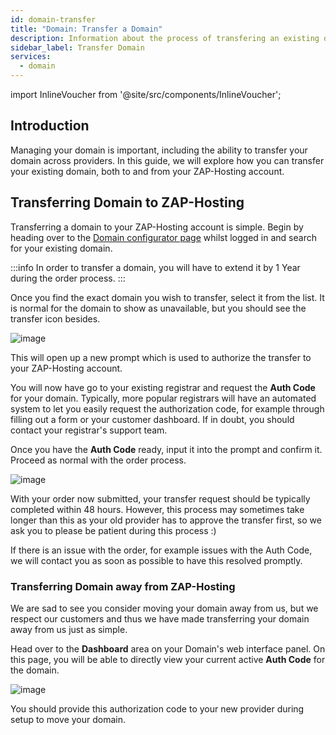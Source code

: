 ```yaml
---
id: domain-transfer
title: "Domain: Transfer a Domain"
description: Information about the process of transfering an existing domain at ZAP-Hosting - ZAP-Hosting.com documentation
sidebar_label: Transfer Domain
services:
  - domain
---
```


import InlineVoucher from '@site/src/components/InlineVoucher';

## Introduction

Managing your domain is important, including the ability to transfer your domain across providers. In this guide, we will explore how you can transfer your existing domain, both to and from your ZAP-Hosting account.

<InlineVoucher />

## Transferring Domain to ZAP-Hosting

Transferring a domain to your ZAP-Hosting account is simple. Begin by heading over to the [Domain configurator page](https://zap-hosting.com/en/shop/product/domain/) whilst logged in and search for your existing domain.

:::info
In order to transfer a domain, you will have to extend it by 1 Year during the order process.
:::

Once you find the exact domain you wish to transfer, select it from the list. It is normal for the domain to show as unavailable, but you should see the transfer icon besides.

![image](https://screensaver01.zap-hosting.com/index.php/s/omnaMqXJgarxsqW/preview)

This will open up a new prompt which is used to authorize the transfer to your ZAP-Hosting account.

You will now have go to your existing registrar and request the **Auth Code** for your domain. Typically, more popular registrars will have an automated system to let you easily request the authorization code, for example through filling out a form or your customer dashboard. If in doubt, you should contact your registrar's support team.

Once you have the **Auth Code** ready, input it into the prompt and confirm it. Proceed as normal with the order process.

![image](https://screensaver01.zap-hosting.com/index.php/s/fXjwGCX7kFtPnTB/preview)

With your order now submitted, your transfer request should be typically completed within 48 hours. However, this process may sometimes take longer than this as your old provider has to approve the transfer first, so we ask you to please be patient during this process :)

If there is an issue with the order, for example issues with the Auth Code, we will contact you as soon as possible to have this resolved promptly.

### Transferring Domain away from ZAP-Hosting

We are sad to see you consider moving your domain away from us, but we respect our customers and thus we have made transferring your domain away from us just as simple.

Head over to the **Dashboard** area on your Domain's web interface panel. On this page, you will be able to directly view your current active **Auth Code** for the domain.

![image](https://screensaver01.zap-hosting.com/index.php/s/TTHm6qFA9rfgFBn/preview)

You should provide this authorization code to your new provider during setup to move your domain.